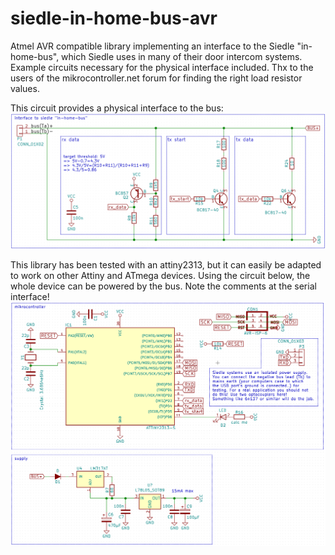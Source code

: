 # siedle-in-home-bus-avr
Atmel AVR compatible library implementing an interface to the Siedle "in-home-bus", which Siedle uses in many of their door intercom systems. Example circuits necessary for the physical interface included. Thx to the users of the mikrocontroller.net forum for finding the right load resistor values.

This circuit provides a physical interface to the bus:
![interface circuit](/interface.png)

This library has been tested with an attiny2313, but it can easily be adapted to work on other Attiny and ATmega devices. Using the circuit below, the whole device can be powered by the bus. Note the comments at the serial interface!
![attiny and supply](/attiny2313example.png)
